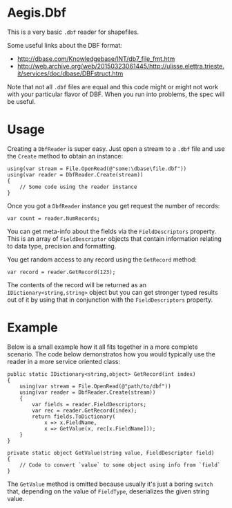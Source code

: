 ﻿# Aegis.Dbf
This is a very basic `.dbf` reader for shapefiles.

Some useful links about the DBF format:

* http://dbase.com/Knowledgebase/INT/db7_file_fmt.htm
* http://web.archive.org/web/20150323061445/http://ulisse.elettra.trieste.it/services/doc/dbase/DBFstruct.htm

Note that not all `.dbf` files are equal and this code might or might not work with your 
particular flavor of DBF. When you run into problems, the spec will be useful.
    
# Usage
Creating a `DbfReader` is super easy. Just open a stream to a `.dbf` file and use the
`Create` method to obtain an instance:

	using(var stream = File.OpenRead(@"some:\dbase\file.dbf"))
	using(var reader = DbfReader.Create(stream))
	{
		// Some code using the reader instance
	}

Once you got a `DbfReader` instance you get request the number of records:

	var count = reader.NumRecords;

You can get meta-info about the fields via the `FieldDescriptors` property. 
This is an array of `FieldDescriptor` objects that contain information relating
to data type, precision and formatting.

You get random access to any record using the `GetRecord` method:

	var record = reader.GetRecord(123);

The contents of the record will be returned as an `IDictionary<string,string>` object
but you can get stronger typed results out of it by using that in conjunction with
the `FieldDescriptors` property.

# Example
Below is a small example how it all fits together in a more complete scenario. The 
code below demonstratos how you would typically use the reader in a more service
oriented class:

	public static IDictionary<string,object> GetRecord(int index)
	{
		using(var stream = File.OpenRead(@"path/to/dbf"))
		using(var reader = DbfReader.Create(stream))
		{
			var fields = reader.FieldDescriptors;
			var rec = reader.GetRecord(index);
			return fields.ToDictionary(
				x => x.FieldName,
				x => GetValue(x, rec[x.FieldName]));
		}
	}

	private static object GetValue(string value, FieldDescriptor field)
	{
		// Code to convert `value` to some object using info from `field`
	}

The `GetValue` method is omitted because usually it's just a boring `switch`
that, depending on the value of `FieldType`, deserializes the given string value.